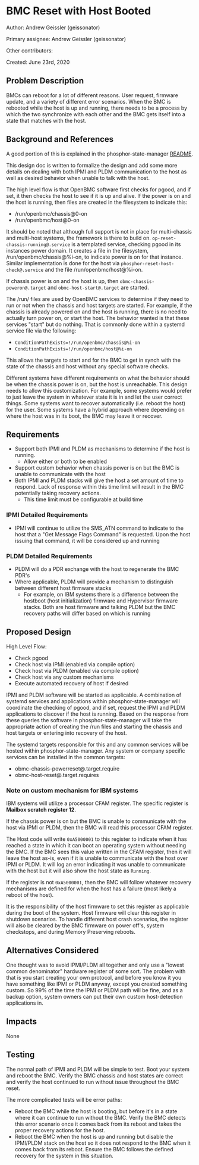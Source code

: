# BMC Reset with Host Booted

Author: Andrew Geissler (geissonator)

Primary assignee: Andrew Geissler (geissonator)

Other contributors:

Created: June 23rd, 2020

## Problem Description
BMCs can reboot for a lot of different reasons. User request, firmware update,
and a variety of different error scenarios. When the BMC is rebooted while the
host is up and running, there needs to be a process by which the two synchronize
with each other and the BMC gets itself into a state that matches with the host.

## Background and References
A good portion of this is explained in the phosphor-state-manager [README][1].

This design doc is written to formalize the design and add some more
details on dealing with both IPMI and PLDM communication to the host as well as
desired behavior when unable to talk with the host.

The high level flow is that OpenBMC software first checks for pgood, and if set,
it then checks the host to see if it is up and alive. If the power is on and the
host is running, then files are created in the filesystem to indicate this:
- /run/openbmc/chassis@0-on
- /run/openbmc/host@0-on

It should be noted that although full support is not in place for multi-chassis
and multi-host systems, the framework is there to build on.
`op-reset-chassis-running@.service` is a templated service, checking pgood in
its instances power domain. It creates a file in the filesystem,
/run/openbmc/chassis@%i-on, to indicate power is on for that instance. Similar
implementation is done for the host via `phosphor-reset-host-check@.service` and
the file /run/openbmc/host@%i-on.

If chassis power is on and the host is up, then
`obmc-chassis-poweron@.target` and `obmc-host-start@.target` are started.

The /run/ files are used by OpenBMC services to determine if they need to run
or not when the chassis and host targets are started. For example, if the
chassis is already powered on and the host is running, there is no need to
actually turn power on, or start the host. The behavior wanted is that these
services "start" but do nothing. That is commonly done within a systemd service
file via the following:
- `ConditionPathExists=!/run/openbmc/chassis@%i-on`
- `ConditionPathExists=!/run/openbmc/host@%i-on`

This allows the targets to start and for the BMC to get in synch with the
state of the chassis and host without any special software checks.

Different systems have different requirements on what the behavior should be
when the chassis power is on, but the host is unreachable. This design needs to
allow this customization. For example, some systems would prefer to just leave
the system in whatever state it is in and let the user correct things. Some
systems want to recover automatically (i.e. reboot the host) for the user.
Some systems have a hybrid approach where depending on where the host was in
its boot, the BMC may leave it or recover.

## Requirements
- Support both IPMI and PLDM as mechanisms to determine if the host is running.
  - Allow either or both to be enabled
- Support custom behavior when chassis power is on but the BMC is unable to
  communicate with the host
- Both IPMI and PLDM stacks will give the host a set amount of time to
  respond. Lack of response within this time limit will result in the BMC
  potentially taking recovery actions.
  - This time limit must be configurable at build time

### IPMI Detailed Requirements
- IPMI will continue to utilize the SMS_ATN command to indicate to the host that
  a "Get Message Flags Command" is requested. Upon the host issuing that
  command, it will be considered up and running

### PLDM Detailed Requirements
- PLDM will do a PDR exchange with the host to regenerate the BMC PDR's
- Where applicable, PLDM will provide a mechanism to distinguish between
  different host firmware stacks
  - For example, on IBM systems there is a difference between the
    hostboot (host initialization) firmware and Hypervisor firmware stacks.
    Both are host firmware and talking PLDM but the BMC recovery paths will
    differ based on which is running

## Proposed Design
High Level Flow:
- Check pgood
- Check host via IPMI (enabled via compile option)
- Check host via PLDM (enabled via compile option)
- Check host via any custom mechanisms
- Execute automated recovery of host if desired

IPMI and PLDM software will be started as applicable. A combination of systemd
services and applications within phosphor-state-manager will coordinate the
checking of pgood, and if set, request the IPMI and PLDM applications to
discover if the host is running. Based on the response from these queries
the software in phosphor-state-manager will take the appropriate action of
creating the /run files and starting the chassis and host targets or entering
into recovery of the host.

The systemd targets responsible for this and any common services will be hosted
within phosphor-state-manager. Any system or company specific services can
be installed in the common targets:
- obmc-chassis-powerreset@.target.require
- obmc-host-reset@.target.requires

### Note on custom mechanism for IBM systems
IBM systems will utilize a processor CFAM register. The specific register is
**Mailbox scratch register 12**.

If the chassis power is on but the BMC is unable to communicate with the
host via IPMI or PLDM, then the BMC will read this processor CFAM register.

The Host code will write `0xA5000001` to this register to indicate when it has
reached a state in which it can boot an operating system without needing the
BMC. If the BMC sees this value written in the CFAM register, then it will leave
the host as-is, even if it is unable to communicate with the host over IPMI or
PLDM. It will log an error indicating it was unable to communicate with the host
but it will also show the host state as `Running`.

If the register is not `0xA5000001`, then the BMC will follow whatever recovery
mechanisms are defined for when the host has a failure (most likely a reboot
of the host).

It is the responsibility of the host firmware to set this register as
applicable during the boot of the system. Host firmware will clear this register
in shutdown scenarios. To handle different host crash scenarios, the register
will also be cleared by the BMC firmware on power off's, system checkstops, and
during Memory Preserving reboots.


## Alternatives Considered
One thought was to avoid IPMI/PLDM all together and only use a "lowest common
denominator" hardware register of some sort. The problem with that is you start
creating your own protocol, and before you know it you have something like IPMI
or PLDM anyway, except you created something custom. So 99% of the time the
IPMI or PLDM path will be fine, and as a backup option, system owners can
put their own custom host-detection applications in.

## Impacts
None

## Testing
The normal path of IPMI and PLDM will be simple to test. Boot your system and
reboot the BMC. Verify the BMC chassis and host states are correct and verify
the host continued to run without issue throughout the BMC reset.

The more complicated tests will be error paths:
- Reboot the BMC while the host is booting, but before it's in a state where
  it can continue to run without the BMC. Verify the BMC detects this error
  scenario once it comes back from its reboot and takes the proper recovery
  actions for the host.
- Reboot the BMC when the host is up and running but disable the IPMI/PLDM stack
  on the host so it does not respond to the BMC when it comes back from its
  reboot. Ensure the BMC follows the defined recovery for the system in this
  situation.

[1]: https://github.com/openbmc/phosphor-state-manager#bmc-reset-with-host-andor-chassis-on
